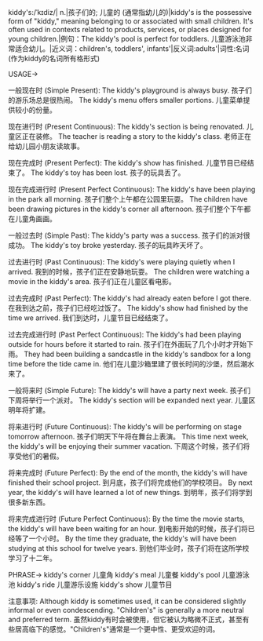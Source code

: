 kiddy's:/ˈkɪdiz/| n.|孩子们的; 儿童的 (通常指幼儿的)|kiddy's is the possessive form of "kiddy," meaning belonging to or associated with small children.  It's often used in contexts related to products, services, or places designed for young children.|例句：The kiddy's pool is perfect for toddlers.  儿童游泳池非常适合幼儿。|近义词：children's, toddlers', infants'|反义词:adults'|词性:名词(作为kiddy的名词所有格形式)

USAGE->

一般现在时 (Simple Present):
The kiddy's playground is always busy.  孩子们的游乐场总是很热闹。
The kiddy's menu offers smaller portions.  儿童菜单提供较小的份量。


现在进行时 (Present Continuous):
The kiddy's section is being renovated.  儿童区正在装修。
The teacher is reading a story to the kiddy's class.  老师正在给幼儿园小朋友读故事。


现在完成时 (Present Perfect):
The kiddy's show has finished.  儿童节目已经结束了。
The kiddy's toy has been lost.  孩子的玩具丢了。


现在完成进行时 (Present Perfect Continuous):
The kiddy's have been playing in the park all morning.  孩子们整个上午都在公园里玩耍。
The children have been drawing pictures in the kiddy's corner all afternoon.  孩子们整个下午都在儿童角画画。


一般过去时 (Simple Past):
The kiddy's party was a success.  孩子们的派对很成功。
The kiddy's toy broke yesterday.  孩子的玩具昨天坏了。


过去进行时 (Past Continuous):
The kiddy's were playing quietly when I arrived.  我到的时候，孩子们正在安静地玩耍。
The children were watching a movie in the kiddy's area.  孩子们正在儿童区看电影。


过去完成时 (Past Perfect):
The kiddy's had already eaten before I got there.  在我到达之前，孩子们已经吃过饭了。
The kiddy's show had finished by the time we arrived.  我们到达时，儿童节目已经结束了。


过去完成进行时 (Past Perfect Continuous):
The kiddy's had been playing outside for hours before it started to rain.  孩子们在外面玩了几个小时才开始下雨。
They had been building a sandcastle in the kiddy's sandbox for a long time before the tide came in. 他们在儿童沙箱里建了很长时间的沙堡，然后潮水来了。


一般将来时 (Simple Future):
The kiddy's will have a party next week.  孩子们下周将举行一个派对。
The kiddy's section will be expanded next year.  儿童区明年将扩建。


将来进行时 (Future Continuous):
The kiddy's will be performing on stage tomorrow afternoon.  孩子们明天下午将在舞台上表演。
This time next week, the kiddy's will be enjoying their summer vacation.  下周这个时候，孩子们将享受他们的暑假。


将来完成时 (Future Perfect):
By the end of the month, the kiddy's will have finished their school project.  到月底，孩子们将完成他们的学校项目。
By next year, the kiddy's will have learned a lot of new things.  到明年，孩子们将学到很多新东西。


将来完成进行时 (Future Perfect Continuous):
By the time the movie starts, the kiddy's will have been waiting for an hour.  到电影开始的时候，孩子们将已经等了一个小时。
By the time they graduate, the kiddy's will have been studying at this school for twelve years. 到他们毕业时，孩子们将在这所学校学习了十二年。




PHRASE->
kiddy's corner  儿童角
kiddy's meal  儿童餐
kiddy's pool  儿童游泳池
kiddy's ride  儿童游乐设施
kiddy's show  儿童节目


注意事项:
Although kiddy is sometimes used, it can be considered slightly informal or even condescending. "Children's" is generally a more neutral and preferred term.  虽然kiddy有时会被使用，但它被认为略微不正式，甚至有些居高临下的感觉。"Children's"通常是一个更中性、更受欢迎的词。

